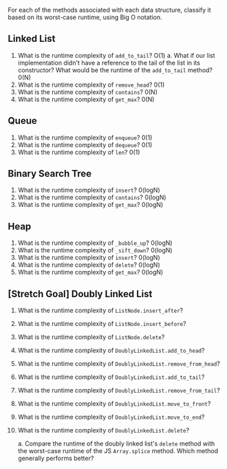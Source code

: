 For each of the methods associated with each data structure, classify it based on its worst-case runtime, using Big O notation.

## Linked List

1. What is the runtime complexity of `add_to_tail`?
  O(1)
    a. What if our list implementation didn't have a reference to the tail of the list in its constructor? What would be the runtime of the `add_to_tail` method?
    0(N)
2. What is the runtime complexity of `remove_head`?
    0(1)
3. What is the runtime complexity of `contains`?
    0(N)
4. What is the runtime complexity of `get_max`?
    0(N)
## Queue

1. What is the runtime complexity of `enqueue`?
    0(1)
2. What is the runtime complexity of `dequeue`?
    0(1)    
3. What is the runtime complexity of `len`?
    0(1)    
## Binary Search Tree

1. What is the runtime complexity of `insert`? 
    0(logN)
2. What is the runtime complexity of `contains`?
    0(logN)    
3. What is the runtime complexity of `get_max`? 
    0(logN)    
## Heap

1. What is the runtime complexity of `_bubble_up`?
    0(logN)    
2. What is the runtime complexity of `_sift_down`?
    0(logN)
3. What is the runtime complexity of `insert`?
    0(logN)    
4. What is the runtime complexity of `delete`?
    0(logN)    
5. What is the runtime complexity of `get_max`?
    0(logN)
## [Stretch Goal] Doubly Linked List

1. What is the runtime complexity of `ListNode.insert_after`?

2. What is the runtime complexity of `ListNode.insert_before`?

3. What is the runtime complexity of `ListNode.delete`?

4. What is the runtime complexity of `DoublyLinkedList.add_to_head`?

5. What is the runtime complexity of `DoublyLinkedList.remove_from_head`?

6. What is the runtime complexity of `DoublyLinkedList.add_to_tail`?

7. What is the runtime complexity of `DoublyLinkedList.remove_from_tail`?

8. What is the runtime complexity of `DoublyLinkedList.move_to_front`?

9. What is the runtime complexity of `DoublyLinkedList.move_to_end`?

10. What is the runtime complexity of `DoublyLinkedList.delete`?

    a. Compare the runtime of the doubly linked list's `delete` method with the worst-case runtime of the JS `Array.splice` method. Which method generally performs better?